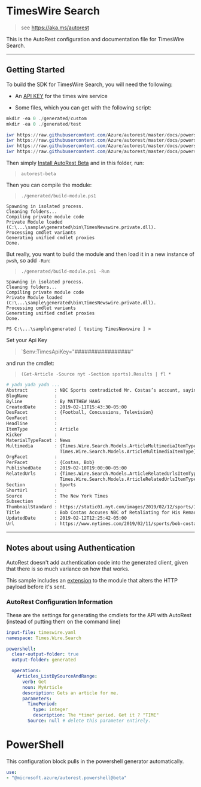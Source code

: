 # TimesWire Search

> see https://aka.ms/autorest

This is the AutoRest configuration and documentation file for TimesWire Search.

---
## Getting Started
To build the SDK for TimesWire Search, you will need the following: 

- An [API KEY](https://developer.nytimes.com/get-started) for the times wire service

- Some files, which you can get with the following script:

``` powershell
mkdir -ea 0 ./generated/custom  
mkdir -ea 0 ./generated/test  

iwr https://raw.githubusercontent.com/Azure/autorest/master/docs/powershell/samples/timeswire/readme.md -outfile ./readme.md
iwr https://raw.githubusercontent.com/Azure/autorest/master/docs/powershell/samples/timeswire/timeswire.yaml -outfile ./timeswire.yaml
iwr https://raw.githubusercontent.com/Azure/autorest/master/docs/powershell/samples/timeswire/generated/custom/Module.cs -outfile ./generated/custom/Module.cs
iwr https://raw.githubusercontent.com/Azure/autorest/master/docs/powershell/samples/timeswire/generated/test/get-article.tests.ps1 -outfile ./generated/test/get-article.tests.ps1

```

Then simply [Install AutoRest Beta](../../readme.md#installing) and in this folder, run:

> `autorest-beta`

Then you can compile the module:

> `./generated/build-module.ps1`

``` text
Spawning in isolated process.
Cleaning folders...
Compiling private module code
Private Module loaded (C:\...\sample\generated\bin\TimesNewswire.private.dll).
Processing cmdlet variants
Generating unified cmdlet proxies
Done.
```

But really, you want to build the module and then load it in a new instance of `pwsh`, so add `-Run`:

> `./generated/build-module.ps1 -Run`

``` text
Spawning in isolated process.
Cleaning folders...
Compiling private module code
Private Module loaded (C:\...\sample\generated\bin\TimesNewswire.private.dll).
Processing cmdlet variants
Generating unified cmdlet proxies
Done.

PS C:\...\sample\generated [ testing TimesNewswire ] >
```

Set your Api Key 

> `$env:TimesApiKey="#################"

and run the cmdlet: 

> `(Get-Article -Source nyt -Section sports).Results | fl * `

``` bash 
# yada yada yada ...
Abstract          : NBC Sports contradicted Mr. Costas’s account, saying he had not been removed from Super Bowl coverage as punishment and that the decision had been mutual.
BlogName          :
Byline            : By MATTHEW HAAG
CreatedDate       : 2019-02-11T15:43:30-05:00
DesFacet          : {Football, Concussions, Television}
GeoFacet          :
Headline          :
ItemType          : Article
Kicker            :
MaterialTypeFacet : News
Multimedia        : {Times.Wire.Search.Models.ArticleMultimediaItemType, Times.Wire.Search.Models.ArticleMultimediaItemType, Times.Wire.Search.Models.ArticleMultimediaItemType,
                    Times.Wire.Search.Models.ArticleMultimediaItemType}
OrgFacet          :
PerFacet          : {Costas, Bob}
PublishedDate     : 2019-02-10T19:00:00-05:00
RelatedUrls       : {Times.Wire.Search.Models.ArticleRelatedUrlsItemType, Times.Wire.Search.Models.ArticleRelatedUrlsItemType, Times.Wire.Search.Models.ArticleRelatedUrlsItemType,
                    Times.Wire.Search.Models.ArticleRelatedUrlsItemType...}
Section           : Sports
ShortUrl          :
Source            : The New York Times
Subsection        :
ThumbnailStandard : https://static01.nyt.com/images/2019/02/12/sports/12xp-costas/12xp-costas-thumbStandard.jpg
Title             : Bob Costas Accuses NBC of Retaliating for His Remarks on Concussions in N.F.L.
UpdatedDate       : 2019-02-12T12:25:42-05:00
Url               : https://www.nytimes.com/2019/02/11/sports/bob-costas-super-bowl.html
```

---


## Notes about using Authentication
AutoRest doesn't add authentication code into the generated client, given that there is so much variance on how that works.

This sample includes an [extension](./generated/custom/Module.cs) to the module that alters the HTTP payload before it's sent.


### AutoRest Configuration  Information
These are the settings for generating the cmdlets for the API with AutoRest (instead of putting them on the command line)

``` yaml
input-file: timeswire.yaml
namespace: Times.Wire.Search

powershell:
  clear-output-folder: true
  output-folder: generated

  operations:
    Articles_ListBySourceAndRange:
      verb: Get
      noun: MyArticle
      description: Gets an article for me.
      parameters:
        TimePeriod:
          type: integer
          description: The *time* period. Get it ? "TIME"
        Source: null # delete this parameter entirely.
```

# PowerShell
This configuration block pulls in the powershell generator automatically. 

``` yaml
use:
- "@microsoft.azure/autorest.powershell@beta"

```

